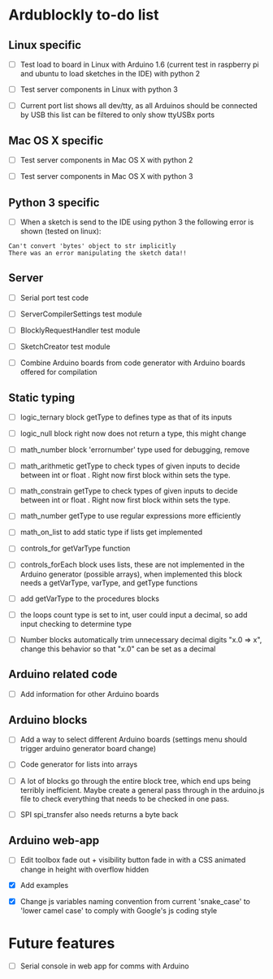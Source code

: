 # Ardublockly to-do list

## Linux specific
- [ ] Test load to board in Linux with Arduino 1.6 (current test in raspberry pi and ubuntu to load sketches in the IDE) with python 2
- [ ] Test server components in Linux with python 3
- [ ] Current port list shows all dev/tty, as all Arduinos should be connected by USB this list can be filtered to only show ttyUSBx ports


## Mac OS X specific
- [ ] Test server components in Mac OS X with python 2
- [ ] Test server components in Mac OS X with python 3


## Python 3 specific
- [ ] When a sketch is send to the IDE using python 3 the following error is shown (tested on linux):
```
Can't convert 'bytes' object to str implicitly
There was an error manipulating the sketch data!!
```


## Server
- [ ] Serial port test code
- [ ] ServerCompilerSettings test module
- [ ] BlocklyRequestHandler test module
- [ ] SketchCreator test module
- [ ] Combine Arduino boards from code generator with Arduino boards offered for compilation


## Static typing
- [ ] logic_ternary block getType to defines type as that of its inputs
- [ ] logic_null block right now does not return a type, this might change
- [ ] math_number block 'errornumber' type used for debugging, remove
- [ ] math_arithmetic getType to check types of given inputs to decide between int or float . Right now first block within sets the type.
- [ ] math_constrain getType to check types of given inputs to decide between int or float . Right now first block within sets the type.
- [ ] math_number getType to use regular expressions more efficiently
- [ ] math_on_list to add static type if lists get implemented
- [ ] controls_for getVarType function
- [ ] controls_forEach block uses lists, these are not implemented in the Arduino generator (possible arrays), when implemented this block needs a getVarType, varType, and getType functions
- [ ] add getVarType to the procedures blocks
- [ ] the loops count type is set to int, user could input a decimal, so add input checking to determine type
- [ ] Number blocks automatically trim unnecessary decimal digits "x.0 => x", change this behavior so that "x.0" can be set as a decimal 


## Arduino related code
- [ ] Add information for other Arduino boards


## Arduino blocks
- [ ] Add a way to select different Arduino boards (settings menu should trigger arduino generator board change)
- [ ] Code generator for lists into arrays
- [ ] A lot of blocks go through the entire block tree, which end ups being terribly inefficient. Maybe create a general pass through in the arduino.js file to check everything that needs to be checked in one pass.
- [ ] SPI spi_transfer also needs returns a byte back


## Arduino web-app
- [ ] Edit toolbox fade out + visibility button fade in with a CSS animated change in height with overflow hidden
- [x] Add examples
- [x] Change js variables naming convention from current 'snake_case' to 'lower camel case' to comply with Google's js coding style


# Future features
- [ ] Serial console in web app for comms with Arduino

